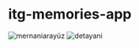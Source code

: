# itg-memories-app
![mernaniarayüz](https://user-images.githubusercontent.com/34060382/168314427-8572b036-780b-4f7a-b195-52fcc7f05ad5.PNG)
![detayani](https://user-images.githubusercontent.com/34060382/168314519-63d30cce-0795-416d-abce-d6cf68ad5823.PNG)

